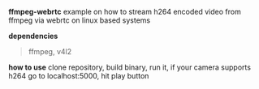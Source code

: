 **ffmpeg-webrtc**
example on how to stream h264 encoded video from ffmpeg via webrtc on linux based systems

**dependencies**
> ffmpeg,
v4l2

**how to use**
clone repository,
build binary,
run it,
if your camera supports h264 go to localhost:5000,
hit play button

